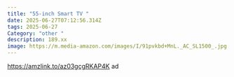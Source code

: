 ```yaml
---
title: "55-inch Smart TV "
date: 2025-06-27T07:12:56.314Z
tags: 2025-06-27
Category: "other "
description: 189.xx
image: https://m.media-amazon.com/images/I/91pvkbd+MnL._AC_SL1500_.jpg
---
```

https://amzlink.to/az03gcgRKAP4K ad